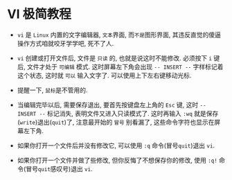 VI 极简教程
========

* `vi` 是 `Linux` 内置的文字编辑器, `文本`界面, 而`不是`图形界面, 其违反直觉的傻逼操作方式咱就咬牙学学吧, 死不了人.

* `vi` 创建或打开文件后, 文件是 `只读` 的, 也就是说这时不能修改. 必须按下 `i` 键后, 文件才处于 `可编辑` 模式. 这时屏幕左下角会出现 `-- INSERT --` 字样标记着这个状态, 这时就 `可以` 输入文字了. 可以使用上下左右键移动光标. 

* 提醒一下, `鼠标`是不管用的.

* 当编辑完毕以后, 需要保存退出, 要首先按键盘左上角的 `Esc` 键, 这时 `-- INSERT --` 标记消失, 表明文件又进入只读模式了. 这时再输入 `:wq` 就是保存(`write`)退出(`quit`)了, 注意最开始的 `冒号` 别看漏了, 这些命令字符也显示在屏幕左下角.

* 如果你打开一个文件后并没有修改它, 可以使用 `:q` 命令(冒号`quit`)退出 `vi`.

* 如果你打开一个文件并做了些修改, 但你反悔了不想保存你的修改, 使用 `:q!` 命令(冒号`quit`感叹号)退出 `vi`.

